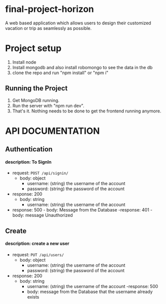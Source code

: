 # final-project-horizon
A web based application which allows users to design their customized vacation or trip as seamlessly as possible.


# Project setup

1. Install node
2. Install mongodb and also install robomongo to see the data in the db
3. clone the repo and run "npm install" or "npm i"

## Running the Project

1. Get MongoDB running.
2. Run the server with "npm run dev".
3. That's it. Nothing needs to be done to get the frontend running anymore.

# API DOCUMENTATION

## Authentication

#### description: To SignIn
- request: `POST /api/signin/`
    - body: object
      - username: (string) the username of the account
      - password: (string) the password of the account
- response: 200
    - body: string
      - username: (string) the username of the account
- response: 500
      - body: Message from the Database
-response: 401
      - body: message Unauthorized

## Create

#### description: create a new user
- request: `PUT /api/users/`
    - body: object
      - username: (string) the username of the account
      - password: (string) the password of the account
- response: 200
    - body: string
      - username: (string) the username of the account
-response: 500
      - body: message from the Database that the username already exists
